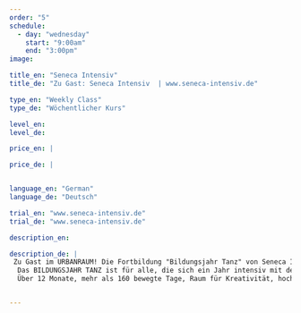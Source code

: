 ```yaml
---
order: "5"
schedule:
  - day: "wednesday"
    start: "9:00am"
    end: "3:00pm"
image: 

title_en: "Seneca Intensiv"
title_de: "Zu Gast: Seneca Intensiv  | www.seneca-intensiv.de"

type_en: "Weekly Class"
type_de: "Wöchentlicher Kurs"

level_en:
level_de:

price_en: |

price_de: |


language_en: "German"
language_de: "Deutsch"

trial_en: "www.seneca-intensiv.de"
trial_de: "www.seneca-intensiv.de"

description_en:

description_de: |
 Zu Gast im URBANRAUM! Die Fortbildung "Bildungsjahr Tanz" von Seneca Intensiv:
  Das BILDUNGSJAHR TANZ ist für alle, die sich ein Jahr intensiv mit dem fantastischen Thema TANZ beschäftigen möchten - praktisch und theoretisch - in einer festen Arbeitsgruppe arbeiten wollen, sich mit dem eigenen Körper, dem Raum, der Musik, anderen künstlerischen Genres, anderen Gedankenwelten zum Thema Tanz beschäftigen wollen, ...
  Über 12 Monate, mehr als 160 bewegte Tage, Raum für Kreativität, hochmotivierte Dozenten und an Orten, die nicht nur zur Vernetzung einladen.


---
```

